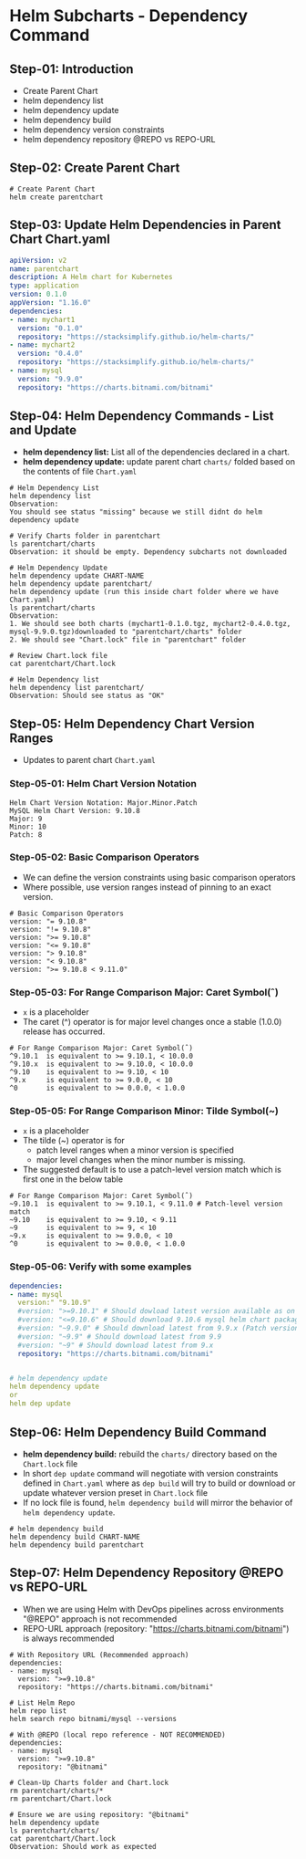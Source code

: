 # Helm Subcharts - Dependency Command

## Step-01: Introduction
- Create Parent Chart
- helm dependency list
- helm dependency update
- helm dependency build
- helm dependency version constraints
- helm dependency repository @REPO vs REPO-URL

## Step-02: Create Parent Chart
```t
# Create Parent Chart
helm create parentchart
```

## Step-03: Update Helm Dependencies in Parent Chart Chart.yaml
```yaml
apiVersion: v2
name: parentchart
description: A Helm chart for Kubernetes
type: application
version: 0.1.0
appVersion: "1.16.0"
dependencies:
- name: mychart1
  version: "0.1.0"
  repository: "https://stacksimplify.github.io/helm-charts/"
- name: mychart2
  version: "0.4.0"
  repository: "https://stacksimplify.github.io/helm-charts/"
- name: mysql
  version: "9.9.0"
  repository: "https://charts.bitnami.com/bitnami"
```

## Step-04: Helm Dependency Commands - List and Update
- **helm dependency list:** List all of the dependencies declared in a chart.
- **helm dependency update:** update parent chart `charts/` folded based on the contents of file `Chart.yaml`
```t
# Helm Dependency List
helm dependency list
Observation: 
You should see status "missing" because we still didnt do helm dependency update

# Verify Charts folder in parentchart
ls parentchart/charts
Observation: it should be empty. Dependency subcharts not downloaded

# Helm Dependency Update
helm dependency update CHART-NAME
helm dependency update parentchart/
helm dependency update (run this inside chart folder where we have Chart.yaml)
ls parentchart/charts
Observation: 
1. We should see both charts (mychart1-0.1.0.tgz, mychart2-0.4.0.tgz, mysql-9.9.0.tgz)downloaded to "parentchart/charts" folder
2. We should see "Chart.lock" file in "parentchart" folder

# Review Chart.lock file
cat parentchart/Chart.lock 

# Helm Dependency list
helm dependency list parentchart/
Observation: Should see status as "OK"
```

## Step-05: Helm Dependency Chart Version Ranges
- Updates to parent chart `Chart.yaml`

### Step-05-01: Helm Chart Version Notation
```t
Helm Chart Version Notation: Major.Minor.Patch 
MySQL Helm Chart Version: 9.10.8
Major: 9
Minor: 10
Patch: 8
```
### Step-05-02: Basic Comparison Operators
- We can define the version constraints using basic comparison operators
- Where possible, use version ranges instead of pinning to an exact version.
```t
# Basic Comparison Operators
version: "= 9.10.8" 
version: "!= 9.10.8" 
version: ">= 9.10.8"
version: "<= 9.10.8"
version: "> 9.10.8"   
version: "< 9.10.8"
version: ">= 9.10.8 < 9.11.0"  
```

### Step-05-03: For Range Comparison Major: Caret Symbol(ˆ)
- `x` is a placeholder
- The caret (^) operator is for major level changes once a stable (1.0.0) release has occurred.
```t
# For Range Comparison Major: Caret Symbol(ˆ)
^9.10.1  is equivalent to >= 9.10.1, < 10.0.0
^9.10.x  is equivalent to >= 9.10.0, < 10.0.0   
^9.10    is equivalent to >= 9.10, < 10
^9.x     is equivalent to >= 9.0.0, < 10        
^0       is equivalent to >= 0.0.0, < 1.0.0
```

### Step-05-05: For Range Comparison Minor: Tilde Symbol(~)
- `x` is a placeholder
- The tilde (~) operator is for 
  - patch level ranges when a minor version is specified 
  - major level changes when the minor number is missing. 
- The suggested default is to use a patch-level version match which is first one in the below table 
```t
# For Range Comparison Major: Caret Symbol(ˆ)
~9.10.1  is equivalent to >= 9.10.1, < 9.11.0 # Patch-level version match
~9.10    is equivalent to >= 9.10, < 9.11
~9       is equivalent to >= 9, < 10
~9.x     is equivalent to >= 9.0.0, < 10        
^0       is equivalent to >= 0.0.0, < 1.0.0
```
### Step-05-06: Verify with some examples
```yaml
dependencies:
- name: mysql
  version:" "9.10.9"
  #version: ">=9.10.1" # Should dowload latest version available as on that day
  #version: "<=9.10.6" # Should download 9.10.6 mysql helm chart package
  #version: "~9.9.0" # Should download latest from 9.9.x (Patch version) 
  #version: "~9.9" # Should download latest from 9.9 
  #version: "~9" # Should download latest from 9.x 
  repository: "https://charts.bitnami.com/bitnami"


# helm dependency update
helm dependency update
or
helm dep update  
```

## Step-06: Helm Dependency Build Command
- **helm dependency build:** rebuild the `charts/` directory based on the `Chart.lock` file
- In short `dep update` command will negotiate with version constraints defined in `Chart.yaml` where as `dep build` will try to build or download or update whatever version preset in `Chart.lock` file
- If no lock file is found, `helm dependency build` will mirror the behavior of `helm dependency update`.
```t
# helm dependency build
helm dependency build CHART-NAME
helm dependency build parentchart
```

## Step-07: Helm Dependency Repository @REPO vs REPO-URL
- When we are using Helm with DevOps pipelines across environments "@REPO" approach is not recommended
- REPO-URL approach (repository: "https://charts.bitnami.com/bitnami") is always recommended
```t
# With Repository URL (Recommended approach)
dependencies:
- name: mysql
  version: ">=9.10.8"
  repository: "https://charts.bitnami.com/bitnami"

# List Helm Repo
helm repo list
helm search repo bitnami/mysql --versions

# With @REPO (local repo reference - NOT RECOMMENDED)
dependencies:
- name: mysql
  version: ">=9.10.8"
  repository: "@bitnami"

# Clean-Up Charts folder and Chart.lock
rm parentchart/charts/*
rm parentchart/Chart.lock

# Ensure we are using repository: "@bitnami"
helm dependency update
ls parentchart/charts/
cat parentchart/Chart.lock
Observation: Should work as expected
```
